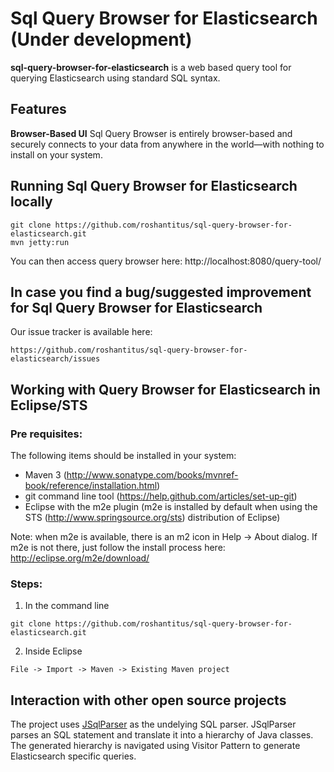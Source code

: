 # Sql Query Browser for Elasticsearch (Under development)

**sql-query-browser-for-elasticsearch** is a web based query tool for querying Elasticsearch using standard SQL syntax. 


## Features
**Browser-Based UI**
Sql Query Browser is entirely browser-based and securely connects to your data from anywhere in the world—with nothing to install on your system.

## Running Sql Query Browser for Elasticsearch locally

```
git clone https://github.com/roshantitus/sql-query-browser-for-elasticsearch.git
mvn jetty:run
```

You can then access query browser here: http://localhost:8080/query-tool/

## In case you find a bug/suggested improvement for Sql Query Browser for Elasticsearch

Our issue tracker is available here: 

```
https://github.com/roshantitus/sql-query-browser-for-elasticsearch/issues
```
## Working with Query Browser for Elasticsearch in Eclipse/STS

### Pre requisites:
The following items should be installed in your system:

* Maven 3 (http://www.sonatype.com/books/mvnref-book/reference/installation.html)
* git command line tool (https://help.github.com/articles/set-up-git)
* Eclipse with the m2e plugin (m2e is installed by default when using the STS (http://www.springsource.org/sts) distribution of Eclipse)

Note: when m2e is available, there is an m2 icon in Help -> About dialog.
If m2e is not there, just follow the install process here: http://eclipse.org/m2e/download/


### Steps:

1) In the command line

```
git clone https://github.com/roshantitus/sql-query-browser-for-elasticsearch.git
```

2) Inside Eclipse

```
File -> Import -> Maven -> Existing Maven project
```

## Interaction with other open source projects

The project uses [JSqlParser](https://github.com/JSQLParser/JSqlParser) as the undelying SQL parser. JSqlParser parses an SQL statement and translate it into a hierarchy of Java classes. The generated hierarchy is navigated using Visitor Pattern to generate Elasticsearch specific queries.

